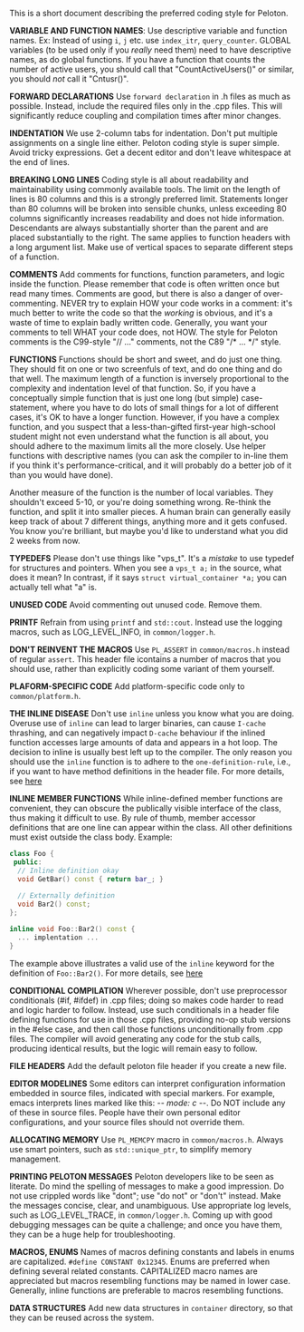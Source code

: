 This is a short document describing the preferred coding style for Peloton.

**VARIABLE AND FUNCTION NAMES**: Use descriptive variable and function names. Ex: Instead of using `i`, `j` etc. use `index_itr`, `query_counter`. GLOBAL variables (to be used only if you _really_ need them) need to have descriptive names, as do global functions.  If you have a function that counts the number of active users, you should call that "CountActiveUsers()" or similar, you should _not_ call it "Cntusr()".

**FORWARD DECLARATIONS** Use `forward declaration` in .h files as much as possible. Instead, include the required files only in the .cpp files. This will significantly reduce coupling and compilation times after minor changes.

**INDENTATION** We use 2-column tabs for indentation. Don't put multiple assignments on a single line either. Peloton coding style
is super simple. Avoid tricky expressions. Get a decent editor and don't leave whitespace at the end of lines.

**BREAKING LONG LINES** Coding style is all about readability and maintainability using commonly available tools. The limit on the length of lines is 80 columns and this is a strongly preferred limit. Statements longer than 80 columns will be broken into sensible chunks, unless exceeding 80 columns significantly increases readability and does not hide information. Descendants are always substantially shorter than the parent and are placed substantially to the right. The same applies to function headers with a long argument list. Make use of vertical spaces to separate different steps of a function.

**COMMENTS** Add comments for functions, function parameters, and logic inside the function. Please remember that code is often written once but read many times. Comments are good, but there is also a danger of over-commenting.  NEVER try to explain HOW your code works in a comment: it's much better to write the code so that the _working_ is obvious, and it's a waste of time to explain badly written code. Generally, you want your comments to tell WHAT your code does, not HOW. The style for Peloton comments is the C99-style "// ..." comments, not the C89 "/* ... */" style.

**FUNCTIONS** Functions should be short and sweet, and do just one thing.  They should fit on one or two screenfuls of text, and do one thing and do that well. The maximum length of a function is inversely proportional to the complexity and indentation level of that function.  So, if you have a conceptually simple function that is just one long (but simple) case-statement, where you have to do lots of small things for a lot of different cases, it's OK to have a longer function. However, if you have a complex function, and you suspect that a less-than-gifted first-year high-school student might not even understand what the function is all about, you should adhere to the maximum limits all the more closely.  Use helper functions with descriptive names (you can ask the compiler to in-line them if you think it's performance-critical, and it will probably do a better job of it than you would have done).

Another measure of the function is the number of local variables.  They shouldn't exceed 5-10, or you're doing something wrong.  Re-think the function, and split it into smaller pieces.  A human brain can generally easily keep track of about 7 different things, anything more and it gets confused.  You know you're brilliant, but maybe you'd like to understand what you did 2 weeks from now.

**TYPEDEFS** Please don't use things like "vps_t". It's a _mistake_ to use typedef for structures and pointers. When you see a	`vps_t a;` in the source, what does it mean? In contrast, if it says `struct virtual_container *a;` you can actually tell what "a" is.

**UNUSED CODE** Avoid commenting out unused code. Remove them.

**PRINTF** Refrain from using `printf` and `std::cout`. Instead use the logging macros, such as LOG_LEVEL_INFO, in `common/logger.h`.

**DON'T REINVENT THE MACROS** Use `PL_ASSERT` in `common/macros.h` instead of regular `assert`. This header file icontains a number of macros that you should use, rather than explicitly coding some variant of them yourself.

**PLAFORM-SPECIFIC CODE** Add platform-specific code only to `common/platform.h`.

**THE INLINE DISEASE** Don't use `inline` unless you know what you are doing.  Overuse use of `inline` can lead to larger binaries, can cause `I-cache` thrashing, and can negatively impact `D-cache` behaviour if the inlined function accesses large amounts of data and appears in a hot loop. The decision to inline is usually best left up to the compiler. The only reason you should use the `inline` function is to adhere to the `one-definition-rule`, i.e., if you want to have method definitions in the header file. For more details, see [here](https://isocpp.org/wiki/faq/inline-functions#where-to-put-inline-keyword)

**INLINE MEMBER FUNCTIONS**
While inline-defined member functions are convenient, they can obscure the publically visible interface of the class, thus making it difficult to use. By rule of thumb, member accessor definitions that are one line can appear within the class. All other definitions must exist outside the class body. Example:

```c++
class Foo {
 public:  
  // Inline definition okay
  void GetBar() const { return bar_; }
  
  // Externally definition
  void Bar2() const;
};

inline void Foo::Bar2() const {
  ... implentation ...
}
```

The example above illustrates a valid use of the `inline` keyword for the definition of `Foo::Bar2()`. For more details, see [here](https://isocpp.org/wiki/faq/inline-functions#where-to-put-inline-keyword)

**CONDITIONAL COMPILATION** Wherever possible, don't use preprocessor conditionals (#if, #ifdef) in .cpp files; doing so makes code harder to read and logic harder to follow.  Instead, use such conditionals in a header file defining functions for use in those .cpp files, providing no-op stub versions in the #else case, and then call those functions unconditionally from .cpp files.  The compiler will avoid generating any code for the stub calls, producing identical results, but the logic will remain easy to follow.

**FILE HEADERS** Add the default peloton file header if you create a new file.

**EDITOR MODELINES** Some editors can interpret configuration information embedded in source files, indicated with special markers.  For example, emacs interprets lines marked like this:	-*- mode: c -*-. Do NOT include any of these in source files. People have their own personal editor configurations, and your source files should not override them.

**ALLOCATING MEMORY** Use `PL_MEMCPY` macro in `common/macros.h`. Always use smart pointers, such as `std::unique_ptr`, to simplify memory management.

**PRINTING PELOTON MESSAGES** Peloton developers like to be seen as literate. Do mind the spelling of messages to make a good impression. Do not use crippled words like "dont"; use "do not" or "don't" instead.  Make the messages concise, clear, and unambiguous. Use appropriate log levels, such as LOG_LEVEL_TRACE, in `common/logger.h`. Coming up with good debugging messages can be quite a challenge; and once you have them, they can be a huge help for troubleshooting.

**MACROS, ENUMS** Names of macros defining constants and labels in enums are capitalized. `#define CONSTANT 0x12345`. Enums are preferred when defining several related constants. CAPITALIZED macro names are appreciated but macros resembling functions may be named in lower case. Generally, inline functions are preferable to macros resembling functions.

**DATA STRUCTURES** Add new data structures in `container` directory, so that they can be reused across the system.
